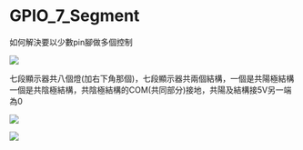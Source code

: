 # GPIO_7_Segment

如何解決要以少數pin腳做多個控制

![](https://i.imgur.com/5I6bT7n.png)

七段顯示器共八個燈(加右下角那個)，七段顯示器共兩個結構，一個是共陽極結構一個是共陰極結構，共陰極結構的COM(共同部分)接地，共陽及結構接5V另一端為0


![](https://i.imgur.com/0b9UTxo.png)


![](https://i.imgur.com/oB0KU40.png)
